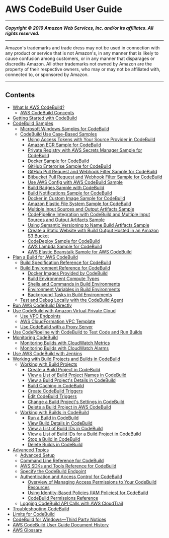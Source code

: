 # AWS CodeBuild User Guide

-----
*****Copyright &copy; 2019 Amazon Web Services, Inc. and/or its affiliates. All rights reserved.*****

-----
Amazon's trademarks and trade dress may not be used in 
     connection with any product or service that is not Amazon's, 
     in any manner that is likely to cause confusion among customers, 
     or in any manner that disparages or discredits Amazon. All other 
     trademarks not owned by Amazon are the property of their respective
     owners, who may or may not be affiliated with, connected to, or 
     sponsored by Amazon.

-----
## Contents
+ [What Is AWS CodeBuild?](welcome.md)
   + [AWS CodeBuild Concepts](concepts.md)
+ [Getting Started with CodeBuild](getting-started.md)
+ [CodeBuild Samples](samples.md)
   + [Microsoft Windows Samples for CodeBuild](sample-windows.md)
   + [CodeBuild Use Case-Based Samples](use-case-based-samples.md)
      + [Using Access Tokens with Your Source Provider in CodeBuild](sample-access-tokens.md)
      + [Amazon ECR Sample for CodeBuild](sample-ecr.md)
      + [Private Registry with AWS Secrets Manager Sample for CodeBuild](sample-private-registry.md)
      + [Docker Sample for CodeBuild](sample-docker.md)
      + [GitHub Enterprise Sample for CodeBuild](sample-github-enterprise.md)
      + [GitHub Pull Request and Webhook Filter Sample for CodeBuild](sample-github-pull-request.md)
      + [Bitbucket Pull Request and Webhook Filter Sample for CodeBuild](sample-bitbucket-pull-request.md)
      + [Use AWS Config with AWS CodeBuild Sample](how-to-integrate-config.md)
      + [Build Badges Sample with CodeBuild](sample-build-badges.md)
      + [Build Notifications Sample for CodeBuild](sample-build-notifications.md)
      + [Docker in Custom Image Sample for CodeBuild](sample-docker-custom-image.md)
      + [Amazon Elastic File System Sample for CodeBuild](sample-efs.md)
      + [Multiple Input Sources and Output Artifacts Sample](sample-multi-in-out.md)
      + [CodePipeline Integration with CodeBuild and Multiple Input Sources and Output Artifacts Sample](sample-pipeline-multi-input-output.md)
      + [Using Semantic Versioning to Name Build Artifacts Sample](sample-buildspec-artifact-naming.md)
      + [Create a Static Website with Build Output Hosted in an Amazon S3 Bucket](sample-disable-artifact-encryption.md)
      + [CodeDeploy Sample for CodeBuild](sample-codedeploy.md)
      + [AWS Lambda Sample for CodeBuild](sample-lambda.md)
      + [AWS Elastic Beanstalk Sample for AWS CodeBuild](sample-elastic-beanstalk.md)
+ [Plan a Build for AWS CodeBuild](planning.md)
   + [Build Specification Reference for CodeBuild](build-spec-ref.md)
   + [Build Environment Reference for CodeBuild](build-env-ref.md)
      + [Docker Images Provided by CodeBuild](build-env-ref-available.md)
      + [Build Environment Compute Types](build-env-ref-compute-types.md)
      + [Shells and Commands in Build Environments](build-env-ref-cmd.md)
      + [Environment Variables in Build Environments](build-env-ref-env-vars.md)
      + [Background Tasks in Build Environments](build-env-ref-background-tasks.md)
   + [Test and Debug Locally with the CodeBuild Agent](use-codebuild-agent.md)
+ [Run AWS CodeBuild Directly](how-to-run.md)
+ [Use CodeBuild with Amazon Virtual Private Cloud](vpc-support.md)
   + [Use VPC Endpoints](use-vpc-endpoints-with-codebuild.md)
   + [AWS CloudFormation VPC Template](cloudformation-vpc-template.md)
   + [Use CodeBuild with a Proxy Server](use-proxy-server.md)
+ [Use CodePipeline with CodeBuild to Test Code and Run Builds](how-to-create-pipeline.md)
+ [Monitoring CodeBuild](monitoring-builds.md)
   + [Monitoring Builds with CloudWatch Metrics](monitoring-metrics.md)
   + [Monitoring Builds with CloudWatch Alarms](monitoring-alarms.md)
+ [Use AWS CodeBuild with Jenkins](jenkins-plugin.md)
+ [Working with Build Projects and Builds in CodeBuild](builds-projects-and-builds.md)
   + [Working with Build Projects](working-with-build-projects.md)
      + [Create a Build Project in CodeBuild](create-project.md)
      + [View a List of Build Project Names in CodeBuild](view-project-list.md)
      + [View a Build Project's Details in CodeBuild](view-project-details.md)
      + [Build Caching in CodeBuild](build-caching.md)
      + [Create CodeBuild Triggers](trigger-create.md)
      + [Edit CodeBuild Triggers](triggers-edit.md)
      + [Change a Build Project's Settings in CodeBuild](change-project.md)
      + [Delete a Build Project in AWS CodeBuild](delete-project.md)
   + [Working with Builds in CodeBuild](builds-working.md)
      + [Run a Build in CodeBuild](run-build.md)
      + [View Build Details in CodeBuild](view-build-details.md)
      + [View a List of Build IDs in CodeBuild](view-build-list.md)
      + [View a List of Build IDs for a Build Project in CodeBuild](view-builds-for-project.md)
      + [Stop a Build in CodeBuild](stop-build.md)
      + [Delete Builds in CodeBuild](delete-builds.md)
+ [Advanced Topics](advanced-topics.md)
   + [Advanced Setup](setting-up.md)
   + [Command Line Reference for CodeBuild](cmd-ref.md)
   + [AWS SDKs and Tools Reference for CodeBuild](sdk-ref.md)
   + [Specify the CodeBuild Endpoint](endpoint-specify.md)
   + [Authentication and Access Control for CodeBuild](auth-and-access-control.md)
      + [Overview of Managing Access Permissions to Your CodeBuild Resources](auth-and-access-control-iam-access-control-identity-based.md)
      + [Using Identity-Based Policies (IAM Policies) for CodeBuild](auth-and-access-control-iam-identity-based-access-control.md)
      + [CodeBuild Permissions Reference](auth-and-access-control-permissions-reference.md)
   + [Logging CodeBuild API Calls with AWS CloudTrail](cloudtrail.md)
+ [Troubleshooting CodeBuild](troubleshooting.md)
+ [Limits for CodeBuild](limits.md)
+ [CodeBuild for Windows—Third Party Notices](notice.md)
+ [AWS CodeBuild User Guide Document History](history.md)
+ [AWS Glossary](glossary.md)